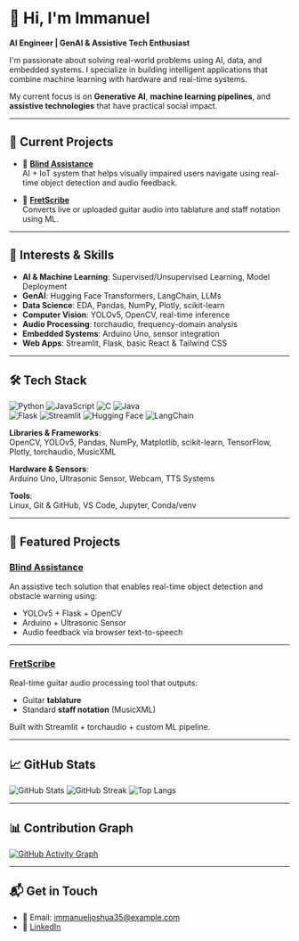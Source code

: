 # 👋 Hi, I'm Immanuel  
**AI Engineer | GenAI & Assistive Tech Enthusiast**

I'm passionate about solving real-world problems using AI, data, and embedded systems. I specialize in building intelligent applications that combine machine learning with hardware and real-time systems.

My current focus is on **Generative AI**, **machine learning pipelines**, and **assistive technologies** that have practical social impact.

---

## 🚀 Current Projects

- 🔷 **[Blind Assistance](https://github.com/Immanuel2004/Blind-Assistance)**  
  AI + IoT system that helps visually impaired users navigate using real-time object detection and audio feedback.

- 🎸 **[FretScribe](https://github.com/Immanuel2004/FretScribe)**  
  Converts live or uploaded guitar audio into tablature and staff notation using ML.

---

## 🧠 Interests & Skills

- **AI & Machine Learning**: Supervised/Unsupervised Learning, Model Deployment  
- **GenAI**: Hugging Face Transformers, LangChain, LLMs  
- **Data Science**: EDA, Pandas, NumPy, Plotly, scikit-learn  
- **Computer Vision**: YOLOv5, OpenCV, real-time inference  
- **Audio Processing**: torchaudio, frequency-domain analysis  
- **Embedded Systems**: Arduino Uno, sensor integration  
- **Web Apps**: Streamlit, Flask, basic React & Tailwind CSS

---

## 🛠 Tech Stack

![Python](https://img.shields.io/badge/-Python-3776AB?style=for-the-badge&logo=python&logoColor=white)
![JavaScript](https://img.shields.io/badge/-JavaScript-F7DF1E?style=for-the-badge&logo=javascript&logoColor=black)
![C](https://img.shields.io/badge/-C-00599C?style=for-the-badge&logo=c)
![Java](https://img.shields.io/badge/-Java-007396?style=for-the-badge&logo=java&logoColor=white)  
![Flask](https://img.shields.io/badge/-Flask-000000?style=for-the-badge&logo=flask)
![Streamlit](https://img.shields.io/badge/-Streamlit-FF4B4B?style=for-the-badge&logo=streamlit&logoColor=white)
![Hugging Face](https://img.shields.io/badge/-Huggingface-FFD21F?style=for-the-badge&logo=huggingface&logoColor=black)
![LangChain](https://img.shields.io/badge/-LangChain-blueviolet?style=for-the-badge)

**Libraries & Frameworks**:  
OpenCV, YOLOv5, Pandas, NumPy, Matplotlib, scikit-learn, TensorFlow, Plotly, torchaudio, MusicXML

**Hardware & Sensors**:  
Arduino Uno, Ultrasonic Sensor, Webcam, TTS Systems

**Tools**:  
Linux, Git & GitHub, VS Code, Jupyter, Conda/venv

---

## 🧩 Featured Projects

### [Blind Assistance](https://github.com/Immanuel2004/Blind-Assistance)  
An assistive tech solution that enables real-time object detection and obstacle warning using:

- YOLOv5 + Flask + OpenCV
- Arduino + Ultrasonic Sensor
- Audio feedback via browser text-to-speech

---

### [FretScribe](https://github.com/Immanuel2004/FretScribe)  
Real-time guitar audio processing tool that outputs:

- Guitar **tablature**
- Standard **staff notation** (MusicXML)

Built with Streamlit + torchaudio + custom ML pipeline.

---

## 📈 GitHub Stats

![GitHub Stats](https://github-readme-stats.vercel.app/api?username=Immanuel2004&show_icons=true&theme=radical)
![GitHub Streak](https://github-readme-streak-stats.herokuapp.com?user=Immanuel2004&theme=radical&hide_border=true)
![Top Langs](https://github-readme-stats.vercel.app/api/top-langs/?username=Immanuel2004&layout=compact&theme=radical)

---

## 📊 Contribution Graph

[![GitHub Activity Graph](https://github-readme-activity-graph.vercel.app/graph?username=Immanuel2004&theme=react-dark)](https://github.com/Immanuel2004)

---

## 📬 Get in Touch

- 📧 Email: immanueljoshua35@example.com  
- 💼 [LinkedIn](https://www.linkedin.com/in/immanuelg01)
